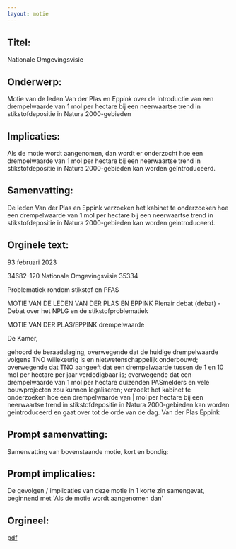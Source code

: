 ```yaml
---
layout: motie
---
```

## Titel:
Nationale Omgevingsvisie
## Onderwerp:
Motie van de leden Van der Plas en Eppink over de introductie van een drempelwaarde van 1 mol per hectare bij een neerwaartse trend in stikstofdepositie in Natura 2000-gebieden
## Implicaties:

Als de motie wordt aangenomen, dan wordt er onderzocht hoe een drempelwaarde van 1 mol per hectare bij een neerwaartse trend in stikstofdepositie in Natura 2000-gebieden kan worden geïntroduceerd.
## Samenvatting:

De leden Van der Plas en Eppink verzoeken het kabinet te onderzoeken hoe een drempelwaarde van 1 mol per hectare bij een neerwaartse trend in stikstofdepositie in Natura 2000-gebieden kan worden geintroduceerd.
## Orginele text:


93 februari 2023

34682-120
Nationale Omgevingsvisie
35334

Problematiek rondom stikstof en PFAS

MOTIE VAN DE LEDEN VAN DER PLAS EN EPPINK
Plenair debat (debat) - Debat over het NPLG en de stikstofproblematiek

MOTIE VAN DER PLAS/EPPINK drempelwaarde

De Kamer,

gehoord de beraadslaging,
overwegende dat de huidige drempelwaarde volgens TNO willekeurig is en nietwetenschappelijk onderbouwd;
overwegende dat TNO aangeeft dat een drempelwaarde tussen de 1 en 10 mol
per hectare per jaar verdedigbaar is;
overwegende dat een drempelwaarde van 1 mol per hectare duizenden PASmelders en vele bouwprojecten zou kunnen legaliseren;
verzoekt het kabinet te onderzoeken hoe een drempelwaarde van | mol per
hectare bij een neerwaartse trend in stikstofdepositie in Natura 2000-gebieden
kan worden geintroduceerd
en gaat over tot de orde van de dag.
Van der Plas
Eppink


## Prompt samenvatting:
Samenvatting van bovenstaande motie, kort en bondig:


## Prompt implicaties:
De gevolgen / implicaties van deze motie in 1 korte zin samengevat, beginnend met 'Als de motie wordt aangenomen dan' 

## Orgineel:
[pdf](https://gegevensmagazijn.tweedekamer.nl/OData/v4/2.0/Document(300a2cc0-ca0b-410d-b203-59fd1d22d07b)/resource)
